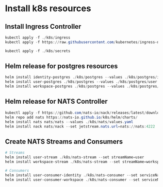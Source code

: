 # Install k8s resources

## Install Ingress Controller

```powershell
kubectl apply -f ./k8s/ingress
kubectl apply -f https://raw.githubusercontent.com/kubernetes/ingress-nginx/controller-v1.8.2/deploy/static/provider/cloud/deploy.yaml
```

```powershell
kubectl apply -f ./k8s/secrets
```

## Helm release for postgres resources

```powershell
helm install identity-postgres ./k8s/postgres --values ./k8s/postgres/identity.values.yaml
helm install user-postgres ./k8s/postgres --values ./k8s/postgres/user.values.yaml
helm install workspace-postgres ./k8s/postgres --values ./k8s/postgres/workspace.values.yaml
```

## Helm release for NATS Controller

```powershell
kubectl apply -f https://github.com/nats-io/nack/releases/latest/download/crds.yml
helm repo add nats https://nats-io.github.io/k8s/helm/charts/
helm install nats nats/nats --values ./k8s/nats/values.yaml
helm install nack nats/nack --set jetstream.nats.url=nats://nats:4222
```

## Create NATS Streams and Consumers

```powershell
# Streams
helm install user-stream ./k8s/nats-stream --set streamName=user
helm install workspace-stream ./k8s/nats-stream --set streamName=workspace  

# Consumers
helm install user-consumer-identity ./k8s/nats-consumer --set serviceName=identity,streamName=user
helm install user-consumer-workspace ./k8s/nats-consumer --set serviceName=workspace,streamName=user
```

